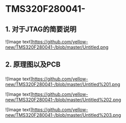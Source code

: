 # TMS320F280041-
## 1. 对于JTAG的简要说明

![Image text]https://github.com/yellow-new/TMS320F280041-/blob/master/Untitled.png

## 2. 原理图以及PCB

### 
![Image text]https://github.com/yellow-new/TMS320F280041-/blob/master/Untitled%201.png

![Image text]https://github.com/yellow-new/TMS320F280041-/blob/master/Untitled%202.png

![Image text]https://github.com/yellow-new/TMS320F280041-/blob/master/Untitled%203.png

